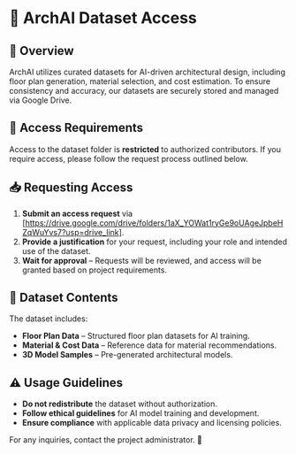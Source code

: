 # 📂 ArchAI Dataset Access

## 📌 Overview
ArchAI utilizes curated datasets for AI-driven architectural design, including floor plan generation, material selection, and cost estimation. To ensure consistency and accuracy, our datasets are securely stored and managed via Google Drive.

## 🔑 Access Requirements
Access to the dataset folder is **restricted** to authorized contributors. If you require access, please follow the request process outlined below.

## 📥 Requesting Access
1. **Submit an access request** via [https://drive.google.com/drive/folders/1aX_YOWat1ryGe9oUAgeJpbeHZqWuYvs7?usp=drive_link].
2. **Provide a justification** for your request, including your role and intended use of the dataset.
3. **Wait for approval** – Requests will be reviewed, and access will be granted based on project requirements.

## 📂 Dataset Contents
The dataset includes:
- **Floor Plan Data** – Structured floor plan datasets for AI training.
- **Material & Cost Data** – Reference data for material recommendations.
- **3D Model Samples** – Pre-generated architectural models.

## ⚠️ Usage Guidelines
- **Do not redistribute** the dataset without authorization.
- **Follow ethical guidelines** for AI model training and development.
- **Ensure compliance** with applicable data privacy and licensing policies.

For any inquiries, contact the project administrator. 🚀

